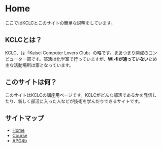 # Home

ここではKCLCとこのサイトの簡単な説明をしています。

## KCLCとは？

KCLC、は「Kaisei Computer Lovers Club」の略です。まあつまり開成のコンピューター部です。部活は化学室で行っていますが、**Wi-fiが通っていない**ため主な活動場所は家となっています。

## このサイトは何？

このサイトはKCLCの講座用ページです。KCLCがどんな部活であるかを発信したり、新しく部活に入った人などが技術を学んだりできるサイトです。

## サイトマップ

- [Home](./#)
- [Course](./articles/)
- [APG4b](./APG4b/1-0)
